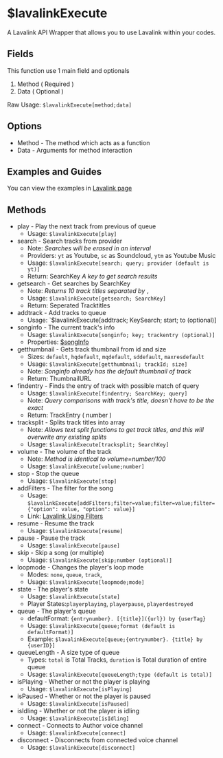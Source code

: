 # $lavalinkExecute

A Lavalink API Wrapper that allows you to use Lavalink within your codes.

## Fields

This function use 1 main field and optionals

1. Method ( Required )
2. Data ( Optional )

Raw Usage: `$lavalinkExecute[method;data]`

## Options

* Method - The method which acts as a function
* Data - Arguments for method interaction

## Examples and Guides

You can view the examples in [Lavalink page](../../guides/advanced-guides/lavalink.md)

## Methods

* play - Play the next track from previous of queue
  * Usage: `$lavalinkExecute[play]`
* search - Search tracks from provider
  * Note: _Searches will be erased in an interval_
  * Providers: `yt` as Youtube, `sc` as Soundcloud, `ytm` as Youtube Music
  * Usage: `$lavalinkExecute[search; query; provider (default is yt)]`
  * Return: SearchKey _A key to get search results_
* getsearch - Get searches by SearchKey
  * Note: _Returns 10 track titles separated by `,`_
  * Usage: `$lavalinkExecute[getsearch; SearchKey]`
  * Return: Seperated Tracktitles
* addtrack - Add tracks to queue
  * Usage: \`$lavalinkExecute\[addtrack; KeySearch; start; to (optional)]
* songinfo - The current track's info
  * Usage: `$lavalinkExecute[songinfo; key; trackentry (optional)]`
  * Properties: [$songInfo](usdsonginfo.md#properties)
* getthumbnail - Gets track thumbnail from id and size
  * Sizes: `default`, `hqdefault`, `mqdefault`, `sddefault`, `maxresdefault`
  * Usage: `$lavalinkExecute[getthumbnail; trackId; size]`
  * Note: _Songinfo already has the default thumbnail of track_
  * Return: ThumbnailURL
* findentry - Finds the entry of track with possible match of query
  * Usage: `$lavalinkExecute[findentry; SearchKey; query]`
  * Note: _Query comparisons with track's title, doesn't have to be the exact_
  * Return: TrackEntry ( number )
* tracksplit - Splits track titles into array
  * Note: _Allows text split functions to get track titles, and this will overwrite any existing splits_
  * Usage: `$lavalinkExecute[tracksplit; SearchKey]`
* volume - The volume of the track
  * Note: _Method is identical to volume=number/100_
  * Usage: `$lavalinkExecute[volume;number]`
* stop - Stop the queue
  * Usage: `$lavalinkExecute[stop]`
* addFilters - The filter for the song
  * Usage: `$lavalinkExecute[addFilters;filter=value;filter=value;filter={"option": value, "option": value}]`
  * Link: [Lavalink Using Filters](https://github.com/freyacodes/Lavalink/blob/master/IMPLEMENTATION.md#using-filters)
* resume - Resume the track
  * Usage: `$lavalinkExecute[resume]`
* pause - Pause the track
  * Usage: `$lavalinkExecute[pause]`
* skip - Skip a song (or multiple)
  * Usage: `$lavalinkExecute[skip;number (optional)]`
* loopmode - Changes the player's loop mode
  * Modes: `none`, `queue`, `track`,
  * Usage: `$lavalinkExecute[loopmode;mode]`
* state - The player's state
  * Usage: `$lavalinkExecute[state]`
  * Player States:`playerplaying`, `playerpause`, `playerdestroyed`
* queue - The player's queue
  * defaultFormat: `{entrynumber}. [{title}]({url}) by {userTag}`
  * Usage: `$lavalinkExecute[queue;format (default is defaultFormat)]`
  * Example: `$lavalinkExecute[queue;{entrynumber}. {title} by {userID}]`
* queueLength - A size type of queue
  * Types: `total` is Total Tracks, `duration` is Total duration of entire queue
  * Usage: `$lavalinkExecute[queueLength;type (default is total)]`
* isPlaying - Whether or not the player is playing
  * Usage: `$lavalinkExecute[isPlaying]`
* isPaused - Whether or not the player is paused
  * Usage: `$lavalinkExecute[isPaused]`
* isIdling - Whether or not the player is idling
  * Usage: `$lavalinkExecute[isIdling]`
* connect - Connects to Author voice channel
  * Usage: `$lavalinkExecute[connect]`
* disconnect - Disconnects from connected voice channel
  * Usage: `$lavalinkExecute[disconnect]`
